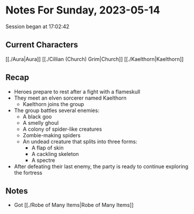 # Notes For Sunday, 2023-05-14
Session began at 17:02:42
## Current Characters
[[./Aura|Aura]]
[[./Cillian (Church) Grim|Church]]
[[./Kaelthorn|Kaelthorn]]
## Recap
-   Heroes prepare to rest after a fight with a flameskull
-   They meet an elven sorcerer named Kaelthorn
    -   Kaelthorn joins the group
-   The group battles several enemies:
    -   A black goo
    -   A smelly ghoul
    -   A colony of spider-like creatures
    -   Zombie-making spiders
    -   An undead creature that splits into three forms:
        -   A flap of skin
        -   A cackling skeleton
        -   A spectre
-   After defeating their last enemy, the party is ready to continue exploring the fortress
## Notes
- Got [[./Robe of Many Items|Robe of Many Items]]